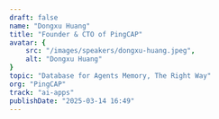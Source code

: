 ```yaml
---
draft: false
name: "Dongxu Huang"
title: "Founder & CTO of PingCAP"
avatar: {
    src: "/images/speakers/dongxu-huang.jpeg",
    alt: "Dongxu Huang"
}
topic: "Database for Agents Memory, The Right Way"
org: "PingCAP"
track: "ai-apps"
publishDate: "2025-03-14 16:49"
---
```

